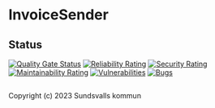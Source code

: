 # InvoiceSender 

## Status
[![Quality Gate Status](https://sonarcloud.io/api/project_badges/measure?project=Sundsvallskommun_api-service-invoice-sender&metric=alert_status)](https://sonarcloud.io/summary/overall?id=Sundsvallskommun_api-service-invoice-sender)
[![Reliability Rating](https://sonarcloud.io/api/project_badges/measure?project=Sundsvallskommun_api-service-invoice-sender&metric=reliability_rating)](https://sonarcloud.io/summary/overall?id=Sundsvallskommun_api-service-invoice-sender)
[![Security Rating](https://sonarcloud.io/api/project_badges/measure?project=Sundsvallskommun_api-service-invoice-sender&metric=security_rating)](https://sonarcloud.io/summary/overall?id=Sundsvallskommun_api-service-invoice-sender)
[![Maintainability Rating](https://sonarcloud.io/api/project_badges/measure?project=Sundsvallskommun_api-service-invoice-sender&metric=sqale_rating)](https://sonarcloud.io/summary/overall?id=Sundsvallskommun_api-service-invoice-sender)
[![Vulnerabilities](https://sonarcloud.io/api/project_badges/measure?project=Sundsvallskommun_api-service-invoice-sender&metric=vulnerabilities)](https://sonarcloud.io/summary/overall?id=Sundsvallskommun_api-service-invoice-sender)
[![Bugs](https://sonarcloud.io/api/project_badges/measure?project=Sundsvallskommun_api-service-invoice-sender&metric=bugs)](https://sonarcloud.io/summary/overall?id=Sundsvallskommun_api-service-invoice-sender)

## 
Copyright (c) 2023 Sundsvalls kommun

